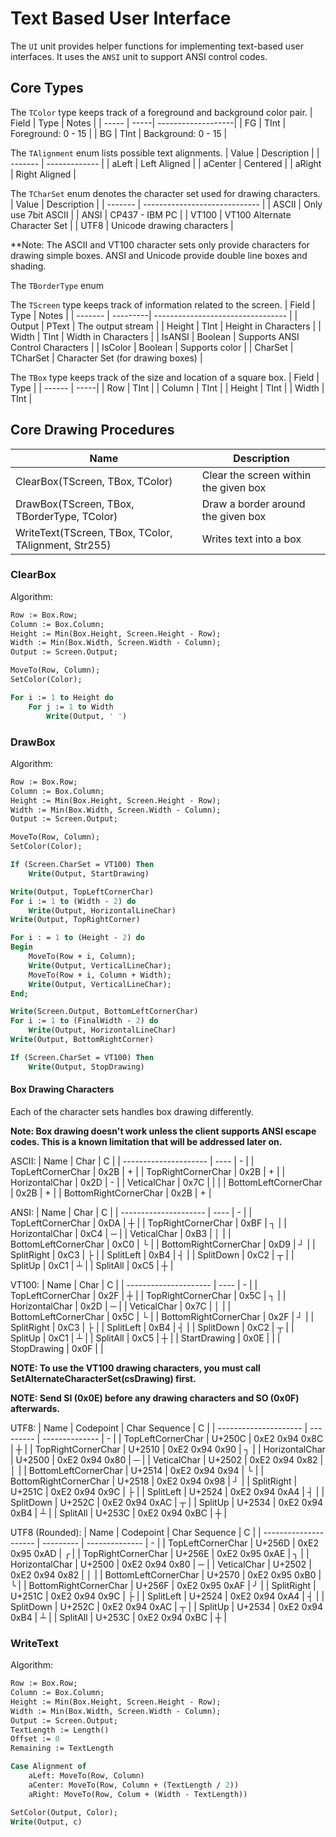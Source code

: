 # Text Based User Interface

The `UI` unit provides helper functions for implementing text-based user interfaces.
It uses the `ANSI` unit to support ANSI control codes.

## Core Types

The `TColor` type keeps track of a foreground and background color pair.
| Field | Type | Notes              |
| ----- | -----| -------------------|
| FG    | TInt | Foreground: 0 - 15 |
| BG    | TInt | Background: 0 - 15 |

The `TAlignment` enum lists possible text alignments.
| Value   | Description   |
| ------- | ------------- |
| aLeft   | Left Aligned  |
| aCenter | Centered      |
| aRight  | Right Aligned |

The `TCharSet` enum denotes the character set used for drawing characters.
| Value   | Description                   |
| ------- | ----------------------------- |
| ASCII   | Only use 7bit ASCII           |
| ANSI    | CP437 - IBM PC                |
| VT100   | VT100 Alternate Character Set |
| UTF8    | Unicode drawing characters    |

**Note: The ASCII and VT100 character sets only provide characters for drawing simple boxes. ANSI and Unicode provide double line boxes and shading. 

The `TBorderType` enum

The `TScreen` type keeps track of information related to the screen.
| Field   | Type     | Notes                             |
| ------- | ---------| --------------------------------- |
| Output  | PText    | The output stream                 |
| Height  | TInt     | Height in Characters              |
| Width   | TInt     | Width in Characters               |
| IsANSI  | Boolean  | Supports ANSI Control Characters  |
| IsColor | Boolean  | Supports color                    |
| CharSet | TCharSet | Character Set (for drawing boxes) |

The `TBox` type keeps track of the size and location of a square box.
| Field  | Type |
| ------ | -----|
| Row    | TInt |
| Column | TInt |
| Height | TInt |
| Width  | TInt |

## Core Drawing Procedures

| Name                                                 | Description                           |
| -----------------------------------------------------| ------------------------------------- |
| ClearBox(TScreen, TBox, TColor)                      | Clear the screen within the given box |
| DrawBox(TScreen, TBox, TBorderType, TColor)          | Draw a border around the given box    |
| WriteText(TScreen, TBox, TColor, TAlignment, Str255) | Writes text into a box                |

### ClearBox

Algorithm:
```pascal
Row := Box.Row;
Column := Box.Column;
Height := Min(Box.Height, Screen.Height - Row);
Width := Min(Box.Width, Screen.Width - Column);
Output := Screen.Output;

MoveTo(Row, Column);
SetColor(Color);

For i := 1 to Height do
    For j := 1 to Width
        Write(Output, ' ')
```
### DrawBox

Algorithm:
```pascal
Row := Box.Row;
Column := Box.Column;
Height := Min(Box.Height, Screen.Height - Row);
Width := Min(Box.Width, Screen.Width - Column);
Output := Screen.Output;

MoveTo(Row, Column);
SetColor(Color);

If (Screen.CharSet = VT100) Then
    Write(Output, StartDrawing)

Write(Output, TopLeftCornerChar)
For i := 1 to (Width - 2) do
    Write(Output, HorizontalLineChar)
Write(Output, TopRightCorner)

For i : = 1 to (Height - 2) do
Begin
    MoveTo(Row + i, Column);
    Write(Output, VerticalLineChar);
    MoveTo(Row + i, Column + Width);
    Write(Output, VerticalLineChar);
End;

Write(Screen.Output, BottomLeftCornerChar)
For i := 1 to (FinalWidth - 2) do
    Write(Output, HorizontalLineChar)
Write(Output, BottomRightCorner)

If (Screen.CharSet = VT100) Then
    Write(Output, StopDrawing)

```

#### Box Drawing Characters

Each of the character sets handles box drawing differently.

**Note: Box drawing doesn't work unless the client supports ANSI escape codes. This is a known limitation that will be addressed later on.**

ASCII:
| Name                  | Char | C |
| --------------------- | ---- | - |
| TopLeftCornerChar     | 0x2B | + |
| TopRightCornerChar    | 0x2B | + |
| HorizontalChar        | 0x2D | - |
| VeticalChar           | 0x7C | \| |
| BottomLeftCornerChar  | 0x2B | + |
| BottomRightCornerChar | 0x2B | + |

ANSI:
| Name                  | Char | C |
| --------------------- | ---- | - |
| TopLeftCornerChar     | 0xDA | ┼ |
| TopRightCornerChar    | 0xBF | ┐ |
| HorizontalChar        | 0xC4 | ─ |
| VeticalChar           | 0xB3 | │ |
| BottomLeftCornerChar  | 0xC0 | └ |
| BottomRightCornerChar | 0xD9 | ┘ |
| SplitRight            | 0xC3 | ├ |
| SplitLeft             | 0xB4 | ┤ |
| SplitDown             | 0xC2 | ┬ |
| SplitUp               | 0xC1 | ┴ |
| SplitAll              | 0xC5 | ┼ |

VT100:
| Name                  | Char | C |
| --------------------- | ---- | - |
| TopLeftCornerChar     | 0x2F | ┼ |
| TopRightCornerChar    | 0x5C | ┐ |
| HorizontalChar        | 0x2D | ─ |
| VeticalChar           | 0x7C | │ |
| BottomLeftCornerChar  | 0x5C | └ |
| BottomRightCornerChar | 0x2F | ┘ |
| SplitRight            | 0xC3 | ├ |
| SplitLeft             | 0xB4 | ┤ |
| SplitDown             | 0xC2 | ┬ |
| SplitUp               | 0xC1 | ┴ |
| SplitAll              | 0xC5 | ┼ |
| StartDrawing          | 0x0E |   |
| StopDrawing           | 0x0F |   |

**NOTE: To use the VT100 drawing characters, you must call SetAlternateCharacterSet(csDrawing) first.**

**NOTE: Send SI (0x0E) before any drawing characters and SO (0x0F) afterwards.**

UTF8:
| Name                  | Codepoint | Char Sequence  | C |
| --------------------- | --------- | -------------- | - |
| TopLeftCornerChar     | U+250C    | 0xE2 0x94 0x8C | ┼ |
| TopRightCornerChar    | U+2510    | 0xE2 0x94 0x90 | ┐ |
| HorizontalChar        | U+2500    | 0xE2 0x94 0x80 | ─ |
| VeticalChar           | U+2502    | 0xE2 0x94 0x82 | │ |
| BottomLeftCornerChar  | U+2514    | 0xE2 0x94 0x94 | └ |
| BottomRightCornerChar | U+2518    | 0xE2 0x94 0x98 | ┘ |
| SplitRight            | U+251C    | 0xE2 0x94 0x9C | ├ |
| SplitLeft             | U+2524    | 0xE2 0x94 0xA4 | ┤ |
| SplitDown             | U+252C    | 0xE2 0x94 0xAC | ┬ |
| SplitUp               | U+2534    | 0xE2 0x94 0xB4 | ┴ |
| SplitAll              | U+253C    | 0xE2 0x94 0xBC | ┼ |

UTF8 (Rounded):
| Name                  | Codepoint | Char Sequence  | C |
| --------------------- | --------- | -------------- | - |
| TopLeftCornerChar     | U+256D    | 0xE2 0x95 0xAD | ╭ |
| TopRightCornerChar    | U+256E    | 0xE2 0x95 0xAE | ╮ |
| HorizontalChar        | U+2500    | 0xE2 0x94 0x80 | ─ |
| VeticalChar           | U+2502    | 0xE2 0x94 0x82 | │ |
| BottomLeftCornerChar  | U+2570    | 0xE2 0x95 0xB0 | ╰ |
| BottomRightCornerChar | U+256F    | 0xE2 0x95 0xAF | ╯ |
| SplitRight            | U+251C    | 0xE2 0x94 0x9C | ├ |
| SplitLeft             | U+2524    | 0xE2 0x94 0xA4 | ┤ |
| SplitDown             | U+252C    | 0xE2 0x94 0xAC | ┬ |
| SplitUp               | U+2534    | 0xE2 0x94 0xB4 | ┴ |
| SplitAll              | U+253C    | 0xE2 0x94 0xBC | ┼ |

### WriteText

Algorithm:
```pascal
Row := Box.Row;
Column := Box.Column;
Height := Min(Box.Height, Screen.Height - Row);
Width := Min(Box.Width, Screen.Width - Column);
Output := Screen.Output;
TextLength := Length()
Offset := 0
Remaining := TextLength

Case Alignment of
    aLeft: MoveTo(Row, Column)
    aCenter: MoveTo(Row, Column + (TextLength / 2))
    aRight: MoveTo(Row, Colum + (Width - TextLength))

SetColor(Output, Color);
Write(Output, c)

```
